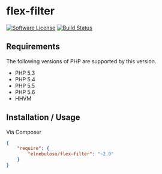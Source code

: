# flex-filter

[![Software License](https://img.shields.io/packagist/l/elnebuloso/flex-filter.svg?style=flat-square)](LICENSE)
[![Build Status](https://img.shields.io/travis/elnebuloso/flex-filter/master.svg?style=flat-square)](https://travis-ci.org/elnebuloso/flex-filter)

## Requirements

The following versions of PHP are supported by this version.

* PHP 5.3
* PHP 5.4
* PHP 5.5
* PHP 5.6
* HHVM


## Installation / Usage

Via Composer

``` json
{
    "require": {
        "elnebuloso/flex-filter": "~2.0"
    }
}
```